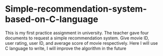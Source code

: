 # Simple-recommendation-system-based-on-C-language
This is my first practice assignment in university. The teacher gave four documents to request a simple recommendation system. Give movie ID, user rating, user ID, and average score of movie respectively. Here I will use C language to write, I will improve the algorithm in the future
